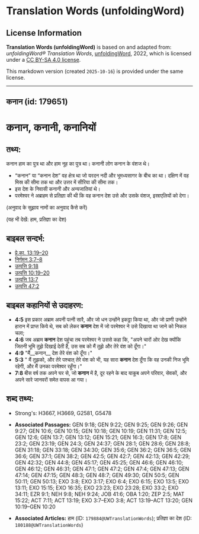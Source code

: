 # Translation Words (unfoldingWord)

## License Information

**Translation Words (unfoldingWord)** is based on and adapted from: _unfoldingWord® Translation Words_, [unfoldingWord](https://unfoldingword.org/utw), 2022, which is licensed under a [CC BY-SA 4.0 license](https://creativecommons.org/licenses/by-sa/4.0/legalcode.en).

This markdown version (created `2025-10-16`) is provided under the same license.



--------------------------------

## कनान (id: 179651)

कनान, कनानी, कनानियों
=====================

तथ्य:
-----

कनान हाम का पुत्र था और हाम नूह का पुत्र था। कनानी लोग कनान के वंशज थे।

* “कनान” या “कनान देश” वह क्षेत्र था जो यरदन नदी और भूमध्यसागर के बीच का था। दक्षिण में वह मिस्र की सीमा तक था और उत्तर में सीरिया की सीमा तक।
* इस देश के निवासी कनानी और अन्यजातियां थे।
* परमेश्वर ने अब्राहम से प्रतिज्ञा की थी कि वह कनान देश उसे और उसके वंशज, इस्राएलियों को देगा।

(अनुवाद के सुझाव नामों का अनुवाद कैसे करें)

(यह भी देखें: हाम, प्रतिज्ञा का देश)

बाइबल सन्दर्भ:
--------------

* [प्रे.का. 13:19–20](https://ref.ly/Acts13:19-Acts13:20)
* [निर्गमन 3:7–8](https://ref.ly/Exod3:7-Exod3:8)
* [उत्पत्ति 9:18](https://ref.ly/Gen9:18)
* [उत्पत्ति 10:19–20](https://ref.ly/Gen10:19-Gen10:20)
* [उत्पत्ति 13:7](https://ref.ly/Gen13:7)
* [उत्पत्ति 47:2](https://ref.ly/Gen47:2)

बाइबल कहानियों से उदाहरण:
-------------------------

* **4:5** इस प्रकार अब्राम अपनी पत्नी सारै, और जो धन उन्होंने इकट्ठा किया था, और जो प्राणी उन्होंने हारान में प्राप्त किये थे, सब को लेकर **कनान** देश में जो परमेश्वर ने उसे दिखाया था जाने को निकल चला;
* **4:6** जब अब्राम **कनान** देश पहुंचा तब परमेश्वर ने उससे कहा कि, "अपने चारों ओर देख क्योंकि जितनी भूमि तुझे दिखाई देती है, उस सब को मैं तुझे और तेरे वंश को दूँगा।"
* **4:9** "मैं\_\_कनान\_\_ देश तेरे वंश को दूँगा।"
* **5:3** " मैं तुझको, और तेरे पश्चात् तेरे वंश को भी, यह सारा **कनान** देश दूँगा कि वह उनकी निज भूमि रहेगी, और मैं उनका परमेश्‍वर रहूँगा।"
* **7:8** बीस वर्ष तक अपने घर से, जो **कनान** में है, दूर रहने के बाद याकूब अपने परिवार, सेवकों, और अपने सारे जानवरों समेत वापस आ गया।

शब्द तथ्य:
----------

* Strong's: H3667, H3669, G2581, G5478

* **Associated Passages:** GEN 9:18; GEN 9:22; GEN 9:25; GEN 9:26; GEN 9:27; GEN 10:6; GEN 10:15; GEN 10:18; GEN 10:19; GEN 11:31; GEN 12:5; GEN 12:6; GEN 13:7; GEN 13:12; GEN 15:21; GEN 16:3; GEN 17:8; GEN 23:2; GEN 23:19; GEN 24:3; GEN 24:37; GEN 28:1; GEN 28:6; GEN 28:8; GEN 31:18; GEN 33:18; GEN 34:30; GEN 35:6; GEN 36:2; GEN 36:5; GEN 36:6; GEN 37:1; GEN 38:2; GEN 42:5; GEN 42:7; GEN 42:13; GEN 42:29; GEN 42:32; GEN 44:8; GEN 45:17; GEN 45:25; GEN 46:6; GEN 46:10; GEN 46:12; GEN 46:31; GEN 47:1; GEN 47:2; GEN 47:4; GEN 47:13; GEN 47:14; GEN 47:15; GEN 48:3; GEN 48:7; GEN 49:30; GEN 50:5; GEN 50:11; GEN 50:13; EXO 3:8; EXO 3:17; EXO 6:4; EXO 6:15; EXO 13:5; EXO 13:11; EXO 15:15; EXO 16:35; EXO 23:23; EXO 23:28; EXO 33:2; EXO 34:11; EZR 9:1; NEH 9:8; NEH 9:24; JOB 41:6; OBA 1:20; ZEP 2:5; MAT 15:22; ACT 7:11; ACT 13:19; EXO 3:7–EXO 3:8; ACT 13:19–ACT 13:20; GEN 10:19–GEN 10:20
* **Associated Articles:** हाम (ID: `179884@UWTranslationWords`); प्रतिज्ञा का देश (ID: `180188@UWTranslationWords`)

